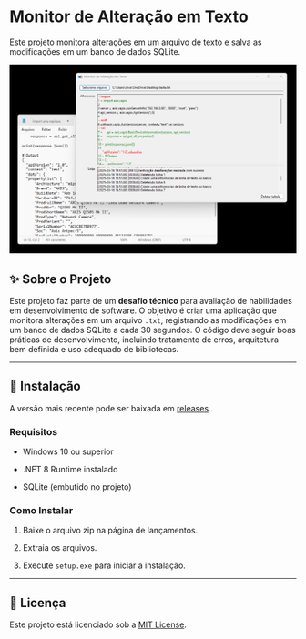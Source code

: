 # Monitor de Alteração em Texto

Este projeto monitora alterações em um arquivo de texto e salva as modificações em um banco de dados SQLite.

![img1](https://github.com/silvestrinigor/Monitor-de-Alteracao-em-Texto/blob/master/Exemplo%20de%20uso.png)

## ✨ Sobre o Projeto

Este projeto faz parte de um **desafio técnico** para avaliação de habilidades em desenvolvimento de software. O objetivo é criar uma aplicação que monitora alterações em um arquivo `.txt`, registrando as modificações em um banco de dados SQLite a cada 30 segundos. O código deve seguir boas práticas de desenvolvimento, incluindo tratamento de erros, arquitetura bem definida e uso adequado de bibliotecas.

* * *

## 📝 Instalação

A versão mais recente pode ser baixada em [releases](https://github.com/silvestrinigor/Monitor-de-Alteracao-em-Texto/releases/tag/release)..

### Requisitos

- Windows 10 ou superior
    
- .NET 8 Runtime instalado
    
- SQLite (embutido no projeto)
    

### Como Instalar

1.  Baixe o arquivo zip na página de lançamentos.
    
2.  Extraia os arquivos.
    
3.  Execute `setup.exe` para iniciar a instalação.
    

* * *

## 🌟 Licença

Este projeto está licenciado sob a [MIT License](https://github.com/silvestrinigor/Monitor-de-Alteracao-em-Texto/blob/master/LICENSE.txt).